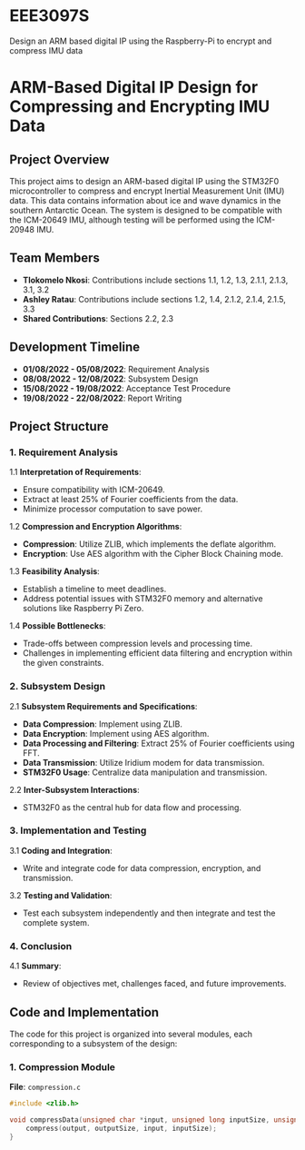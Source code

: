 # EEE3097S
Design an ARM based digital IP using the Raspberry-Pi to encrypt and compress IMU data
# ARM-Based Digital IP Design for Compressing and Encrypting IMU Data

## Project Overview

This project aims to design an ARM-based digital IP using the STM32F0 microcontroller to compress and encrypt Inertial Measurement Unit (IMU) data. This data contains information about ice and wave dynamics in the southern Antarctic Ocean. The system is designed to be compatible with the ICM-20649 IMU, although testing will be performed using the ICM-20948 IMU.

## Team Members

- **Tlokomelo Nkosi**: Contributions include sections 1.1, 1.2, 1.3, 2.1.1, 2.1.3, 3.1, 3.2
- **Ashley Ratau**: Contributions include sections 1.2, 1.4, 2.1.2, 2.1.4, 2.1.5, 3.3
- **Shared Contributions**: Sections 2.2, 2.3

## Development Timeline

- **01/08/2022 - 05/08/2022**: Requirement Analysis
- **08/08/2022 - 12/08/2022**: Subsystem Design
- **15/08/2022 - 19/08/2022**: Acceptance Test Procedure
- **19/08/2022 - 22/08/2022**: Report Writing

## Project Structure

### 1. Requirement Analysis
1.1 **Interpretation of Requirements**:
- Ensure compatibility with ICM-20649.
- Extract at least 25% of Fourier coefficients from the data.
- Minimize processor computation to save power.

1.2 **Compression and Encryption Algorithms**:
- **Compression**: Utilize ZLIB, which implements the deflate algorithm.
- **Encryption**: Use AES algorithm with the Cipher Block Chaining mode.

1.3 **Feasibility Analysis**:
- Establish a timeline to meet deadlines.
- Address potential issues with STM32F0 memory and alternative solutions like Raspberry Pi Zero.

1.4 **Possible Bottlenecks**:
- Trade-offs between compression levels and processing time.
- Challenges in implementing efficient data filtering and encryption within the given constraints.

### 2. Subsystem Design
2.1 **Subsystem Requirements and Specifications**:
- **Data Compression**: Implement using ZLIB.
- **Data Encryption**: Implement using AES algorithm.
- **Data Processing and Filtering**: Extract 25% of Fourier coefficients using FFT.
- **Data Transmission**: Utilize Iridium modem for data transmission.
- **STM32F0 Usage**: Centralize data manipulation and transmission.

2.2 **Inter-Subsystem Interactions**:
- STM32F0 as the central hub for data flow and processing.

### 3. Implementation and Testing
3.1 **Coding and Integration**:
- Write and integrate code for data compression, encryption, and transmission.

3.2 **Testing and Validation**:
- Test each subsystem independently and then integrate and test the complete system.

### 4. Conclusion
4.1 **Summary**:
- Review of objectives met, challenges faced, and future improvements.

## Code and Implementation

The code for this project is organized into several modules, each corresponding to a subsystem of the design:

### 1. Compression Module
**File**: `compression.c`
```c
#include <zlib.h>

void compressData(unsigned char *input, unsigned long inputSize, unsigned char *output, unsigned long *outputSize) {
    compress(output, outputSize, input, inputSize);
}
